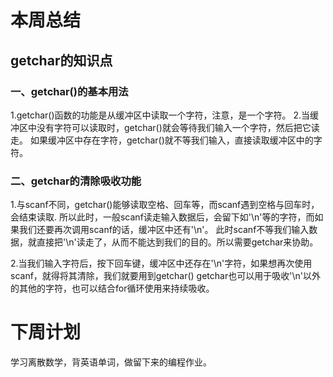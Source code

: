 # 本周总结
## getchar的知识点

### 一、getchar()的基本用法

  1.getchar()函数的功能是从缓冲区中读取一个字符，注意，是一个字符。
  2.当缓冲区中没有字符可以读取时，getchar()就会等待我们输入一个字符，然后把它读走。
   如果缓冲区中存在字符，getchar()就不等我们输入，直接读取缓冲区中的字符。

### 二、getchar的清除吸收功能

  1.与scanf不同，getchar()能够读取空格、回车等，而scanf遇到空格与回车时，会结束读取.
  所以此时，一般scanf读走输入数据后，会留下如'\n'等的字符，而如果我们还要再次调用scanf的话，缓冲区中还有'\n'。
  此时scanf不等我们输入数据，就直接把'\n'读走了，从而不能达到我们的目的。所以需要getchar来协助。

  2.当我们输入字符后，按下回车键，缓冲区中还存在'\n'字符，如果想再次使用scanf，就得将其清除，我们就要用到getchar()
  getchar也可以用于吸收'\n'以外的其他的字符，也可以结合for循环使用来持续吸收。
  
  
# 下周计划
  学习离散数学，背英语单词，做留下来的编程作业。
  
